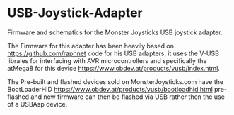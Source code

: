 # USB-Joystick-Adapter
Firmware and schematics for the Monster Joysticks USB joystick adapter.

The Firmware for this adapter has been heavily based on https://github.com/raphnet code for his USB adapters, it uses the V-USB libraies for interfacing with AVR microcontrollers and specifically the atMega8 for this device https://www.obdev.at/products/vusb/index.html.

The Pre-built and flashed devices sold on MonsterJoysticks.com have the BootLoaderHID https://www.obdev.at/products/vusb/bootloadhid.html pre-flashed and new firmware can then be flashed via USB rather then the use of a USBAsp device.
